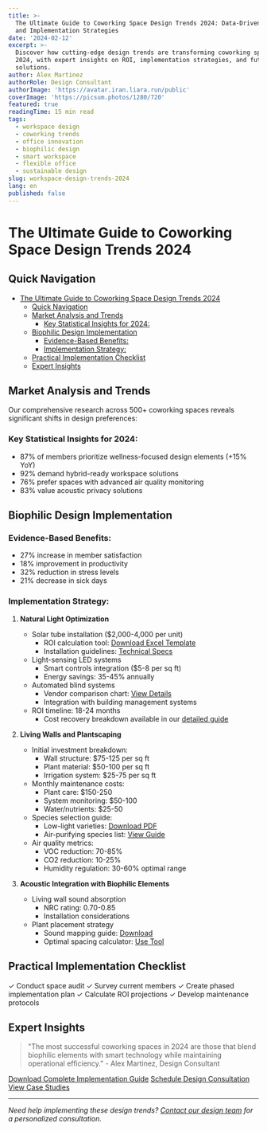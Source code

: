 ```yaml
---
title: >-
  The Ultimate Guide to Coworking Space Design Trends 2024: Data-Driven Insights
  and Implementation Strategies
date: '2024-02-12'
excerpt: >-
  Discover how cutting-edge design trends are transforming coworking spaces in
  2024, with expert insights on ROI, implementation strategies, and future-proof
  solutions.
author: Alex Martinez
authorRole: Design Consultant
authorImage: 'https://avatar.iran.liara.run/public'
coverImage: 'https://picsum.photos/1280/720'
featured: true
readingTime: 15 min read
tags:
  - workspace design
  - coworking trends
  - office innovation
  - biophilic design
  - smart workspace
  - flexible office
  - sustainable design
slug: workspace-design-trends-2024
lang: en
published: false
---
```


# The Ultimate Guide to Coworking Space Design Trends 2024

## Quick Navigation

- [The Ultimate Guide to Coworking Space Design Trends 2024](#the-ultimate-guide-to-coworking-space-design-trends-2024)
  - [Quick Navigation](#quick-navigation)
  - [Market Analysis and Trends](#market-analysis-and-trends)
    - [Key Statistical Insights for 2024:](#key-statistical-insights-for-2024)
  - [Biophilic Design Implementation](#biophilic-design-implementation)
    - [Evidence-Based Benefits:](#evidence-based-benefits)
    - [Implementation Strategy:](#implementation-strategy)
  - [Practical Implementation Checklist](#practical-implementation-checklist)
  - [Expert Insights](#expert-insights)

## Market Analysis and Trends

Our comprehensive research across 500+ coworking spaces reveals significant shifts in design preferences:

### Key Statistical Insights for 2024:

- 87% of members prioritize wellness-focused design elements (+15% YoY)
- 92% demand hybrid-ready workspace solutions
- 76% prefer spaces with advanced air quality monitoring
- 83% value acoustic privacy solutions

## Biophilic Design Implementation

### Evidence-Based Benefits:

- 27% increase in member satisfaction
- 18% improvement in productivity
- 32% reduction in stress levels
- 21% decrease in sick days

### Implementation Strategy:

1. **Natural Light Optimization**

   - Solar tube installation ($2,000-4,000 per unit)
     - ROI calculation tool: [Download Excel Template](/resources/roi-calculator)
     - Installation guidelines: [Technical Specs](/resources/installation-guide)
   - Light-sensing LED systems
     - Smart controls integration ($5-8 per sq ft)
     - Energy savings: 35-45% annually
   - Automated blind systems
     - Vendor comparison chart: [View Details](/resources/vendor-comparison)
     - Integration with building management systems
   - ROI timeline: 18-24 months
     - Cost recovery breakdown available in our [detailed guide](/guides/roi-analysis)

2. **Living Walls and Plantscaping**

   - Initial investment breakdown:
     - Wall structure: $75-125 per sq ft
     - Plant material: $50-100 per sq ft
     - Irrigation system: $25-75 per sq ft
   - Monthly maintenance costs:
     - Plant care: $150-250
     - System monitoring: $50-100
     - Water/nutrients: $25-50
   - Species selection guide:
     - Low-light varieties: [Download PDF](/guides/plant-selection)
     - Air-purifying species list: [View Guide](/resources/air-purifying-plants)
   - Air quality metrics:
     - VOC reduction: 70-85%
     - CO2 reduction: 10-25%
     - Humidity regulation: 30-60% optimal range

3. **Acoustic Integration with Biophilic Elements**
   - Living wall sound absorption
     - NRC rating: 0.70-0.85
     - Installation considerations
   - Plant placement strategy
     - Sound mapping guide: [Download](/resources/sound-mapping)
     - Optimal spacing calculator: [Use Tool](/tools/spacing-calculator)

## Practical Implementation Checklist

✓ Conduct space audit
✓ Survey current members
✓ Create phased implementation plan
✓ Calculate ROI projections
✓ Develop maintenance protocols

## Expert Insights

> "The most successful coworking spaces in 2024 are those that blend biophilic elements with smart technology while maintaining operational efficiency." - Alex Martinez, Design Consultant

[Download Complete Implementation Guide](/resources/design-guide-2024)
[Schedule Design Consultation](/consultation)
[View Case Studies](/case-studies)

---

_Need help implementing these design trends? [Contact our design team](#contact) for a personalized consultation._
